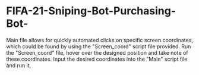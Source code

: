 # FIFA-21-Sniping-Bot-Purchasing-Bot-
Main file allows for quickly automated clicks on specific screen coordinates, which could be found by using the "Screen_coord" script file provided. Run the "Screen_coord" file, hover over the designed position and take note of these coordinates. Input the desired coordinates into the "Main" script file and run it,
